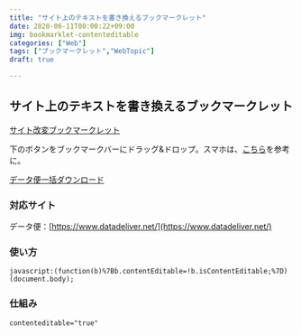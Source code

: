 ```yaml
---
title: "サイト上のテキストを書き換えるブックマークレット"
date: 2020-06-11T00:00:22+09:00
img: bookmarklet-contenteditable
categories: ["Web"]
tags: ["ブックマークレット","WebTopic"]
draft: true

---
```




## サイト上のテキストを書き換えるブックマークレット



<a href="javascript:(function(b)%7Bb.contentEditable=!b.isContentEditable;%7D)(document.body);" class=download>サイト改変ブックマークレット</a>

下のボタンをブックマークバーにドラッグ&ドロップ。スマホは、[こちら](https://wayohoo.com/ios/tips/how-to-install-bookmarklet-in-safari-for-ios.html)を参考に。

<a href="javascript:(function()%7Blet%20el%20%3D%20document.querySelectorAll(%22.tbl_wd_full%20td%3Afirst-of-type%20a%22)%3Bfor(let%20i%3D0%3B%20i%3Cel.length%3B%20i%2B%2B)%7Bwindow.open(el%5Bi%5D.href)%3B%7D%7D)()" class=download>データ便一括ダウンロード</a>

### 対応サイト

データ便：[https://www.datadeliver.net/](https://www.datadeliver.net/)

### 使い方

```
javascript:(function(b)%7Bb.contentEditable=!b.isContentEditable;%7D)(document.body);
```

### 仕組み

```
contenteditable="true"
```


